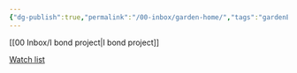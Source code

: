 ```yaml
---
{"dg-publish":true,"permalink":"/00-inbox/garden-home/","tags":"gardenEntry","dgHomeLink":true,"dgPassFrontmatter":false}
---
```




[[00 Inbox/I bond project|I bond project]]

[Watch list](../06%20Watch/Watch%20list.md)